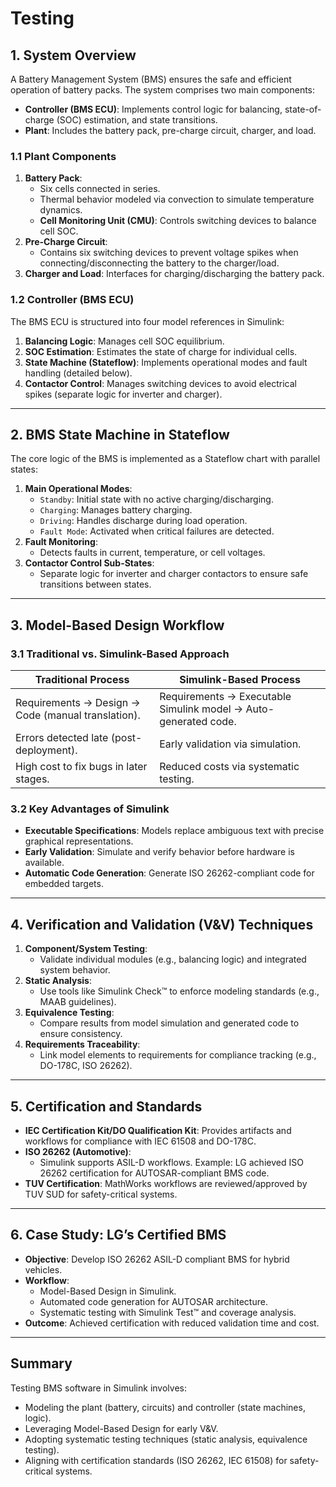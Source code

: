 # Testing

## **1. System Overview**  
A Battery Management System (BMS) ensures the safe and efficient operation of battery packs. The system comprises two main components:  
- **Controller (BMS ECU)**: Implements control logic for balancing, state-of-charge (SOC) estimation, and state transitions.  
- **Plant**: Includes the battery pack, pre-charge circuit, charger, and load.  

### **1.1 Plant Components**  
1. **Battery Pack**:  
   - Six cells connected in series.  
   - Thermal behavior modeled via convection to simulate temperature dynamics.  
   - **Cell Monitoring Unit (CMU)**: Controls switching devices to balance cell SOC.  
2. **Pre-Charge Circuit**:  
   - Contains six switching devices to prevent voltage spikes when connecting/disconnecting the battery to the charger/load.  
3. **Charger and Load**: Interfaces for charging/discharging the battery pack.  

### **1.2 Controller (BMS ECU)**  
The BMS ECU is structured into four model references in Simulink:  
1. **Balancing Logic**: Manages cell SOC equilibrium.  
2. **SOC Estimation**: Estimates the state of charge for individual cells.  
3. **State Machine (Stateflow)**: Implements operational modes and fault handling (detailed below).  
4. **Contactor Control**: Manages switching devices to avoid electrical spikes (separate logic for inverter and charger).  

---

## **2. BMS State Machine in Stateflow**  
The core logic of the BMS is implemented as a Stateflow chart with parallel states:  
1. **Main Operational Modes**:  
   - `Standby`: Initial state with no active charging/discharging.  
   - `Charging`: Manages battery charging.  
   - `Driving`: Handles discharge during load operation.  
   - `Fault Mode`: Activated when critical failures are detected.  
2. **Fault Monitoring**:  
   - Detects faults in current, temperature, or cell voltages.  
3. **Contactor Control Sub-States**:  
   - Separate logic for inverter and charger contactors to ensure safe transitions between states.  

---

## **3. Model-Based Design Workflow**  
### **3.1 Traditional vs. Simulink-Based Approach**  
| **Traditional Process** | **Simulink-Based Process** |  
|--------------------------|-----------------------------|  
| Requirements → Design → Code (manual translation). | Requirements → Executable Simulink model → Auto-generated code. |  
| Errors detected late (post-deployment). | Early validation via simulation. |  
| High cost to fix bugs in later stages. | Reduced costs via systematic testing. |  

### **3.2 Key Advantages of Simulink**  
- **Executable Specifications**: Models replace ambiguous text with precise graphical representations.  
- **Early Validation**: Simulate and verify behavior before hardware is available.  
- **Automatic Code Generation**: Generate ISO 26262-compliant code for embedded targets.  

---

## **4. Verification and Validation (V&V) Techniques**  
1. **Component/System Testing**:  
   - Validate individual modules (e.g., balancing logic) and integrated system behavior.  
2. **Static Analysis**:  
   - Use tools like Simulink Check™ to enforce modeling standards (e.g., MAAB guidelines).  
3. **Equivalence Testing**:  
   - Compare results from model simulation and generated code to ensure consistency.  
4. **Requirements Traceability**:  
   - Link model elements to requirements for compliance tracking (e.g., DO-178C, ISO 26262).  

---

## **5. Certification and Standards**  
- **IEC Certification Kit/DO Qualification Kit**: Provides artifacts and workflows for compliance with IEC 61508 and DO-178C.  
- **ISO 26262 (Automotive)**:  
   - Simulink supports ASIL-D workflows. Example: LG achieved ISO 26262 certification for AUTOSAR-compliant BMS code.  
- **TUV Certification**: MathWorks workflows are reviewed/approved by TUV SUD for safety-critical systems.  

---

## **6. Case Study: LG’s Certified BMS**  
- **Objective**: Develop ISO 26262 ASIL-D compliant BMS for hybrid vehicles.  
- **Workflow**:  
   - Model-Based Design in Simulink.  
   - Automated code generation for AUTOSAR architecture.  
   - Systematic testing with Simulink Test™ and coverage analysis.  
- **Outcome**: Achieved certification with reduced validation time and cost.  

---

## **Summary**  
Testing BMS software in Simulink involves:  
- Modeling the plant (battery, circuits) and controller (state machines, logic).  
- Leveraging Model-Based Design for early V&V.  
- Adopting systematic testing techniques (static analysis, equivalence testing).  
- Aligning with certification standards (ISO 26262, IEC 61508) for safety-critical systems.  
